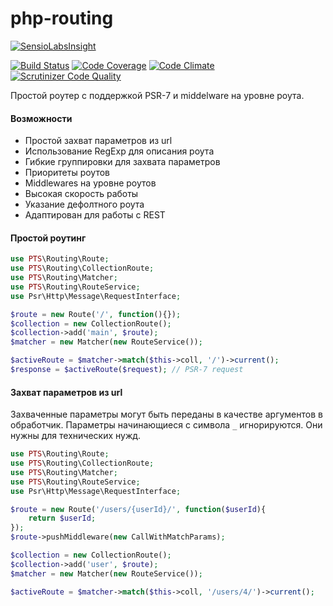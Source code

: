 # php-routing

[![SensioLabsInsight](https://insight.sensiolabs.com/projects/89812ecc-babb-441e-acca-466c87e03a54/big.png)](https://insight.sensiolabs.com/projects/89812ecc-babb-441e-acca-466c87e03a54)

[![Build Status](https://travis-ci.org/alexpts/php-routing.svg?branch=master)](https://travis-ci.org/alexpts/php-routing)
[![Code Coverage](https://scrutinizer-ci.com/g/alexpts/php-routing/badges/coverage.png?b=master)](https://scrutinizer-ci.com/g/alexpts/php-routing/?branch=master)
[![Code Climate](https://codeclimate.com/github/alexpts/php-routing/badges/gpa.svg)](https://codeclimate.com/github/alexpts/php-routing)
[![Scrutinizer Code Quality](https://scrutinizer-ci.com/g/alexpts/php-routing/badges/quality-score.png?b=master)](https://scrutinizer-ci.com/g/alexpts/php-routing/?branch=master)


Простой роутер с поддержкой PSR-7 и middelware на уровне роута.

#### Возможности
- Простой захват параметров из url
- Использование RegExp для описания роута
- Гибкие группировки для захвата параметров
- Приоритеты роутов
- Middlewares на уровне роутов
- Высокая скорость работы
- Указание дефолтного роута
- Адаптирован для работы с REST

#### Простой роутинг
```php
use PTS\Routing\Route;
use PTS\Routing\CollectionRoute;
use PTS\Routing\Matcher;
use PTS\Routing\RouteService;
use Psr\Http\Message\RequestInterface;

$route = new Route('/', function(){});
$collection = new CollectionRoute();
$collection->add('main', $route);
$matcher = new Matcher(new RouteService());

$activeRoute = $matcher->match($this->coll, '/')->current();
$response = $activeRoute($request); // PSR-7 request
```

#### Захват параметров из url ####
Захваченные параметры могут быть переданы в качестве аргументов в обработчик.
Параметры начинающиеся с символа `_` игнорируются. Они нужны для технических нужд.

```php
use PTS\Routing\Route;
use PTS\Routing\CollectionRoute;
use PTS\Routing\Matcher;
use PTS\Routing\RouteService;
use Psr\Http\Message\RequestInterface;

$route = new Route('/users/{userId}/', function($userId){
    return $userId;
});
$route->pushMiddleware(new CallWithMatchParams);

$collection = new CollectionRoute();
$collection->add('user', $route);
$matcher = new Matcher(new RouteService());

$activeRoute = $matcher->match($this->coll, '/users/4/')->current();

```
